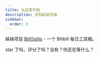 ```yaml
---
title: 从这里开始
description: 文档起始页面
sidebar:
  order: 0
---
```


姊妹项目 [BiliOutils](https://bo.thefish.icu/) - 一个 Bilibili 每日工具箱。

star 了吗，评分了吗？没有？你还在等什么？
